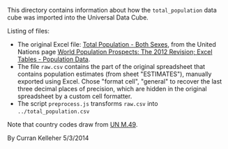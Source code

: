 This directory contains information about how the `total_population` data cube was imported into the Universal Data Cube.

Listing of files:

 * The original Excel file: [Total Population - Both Sexes](http://esa.un.org/wpp/Excel-Data/EXCEL_FILES/1_Population/WPP2012_POP_F01_1_TOTAL_POPULATION_BOTH_SEXES.XLS), from the United Nations page [World Population Prospects: The 2012 Revision; Excel Tables - Population Data](http://esa.un.org/wpp/Excel-Data/population.htm).
 * The file `raw.csv` contains the part of the original spreadsheet that contains population estimates (from sheet "ESTIMATES"), manually exported using Excel. Chose "format cell", "general" to recover the last three decimal places of precision, which are hidden in the original spreadsheet by a custom cell formatter.
 * The script `preprocess.js` transforms `raw.csv` into `../total_population.csv`

Note that country codes draw from [UN M.49](http://en.wikipedia.org/wiki/UN_M.49).

By Curran Kelleher 5/3/2014
